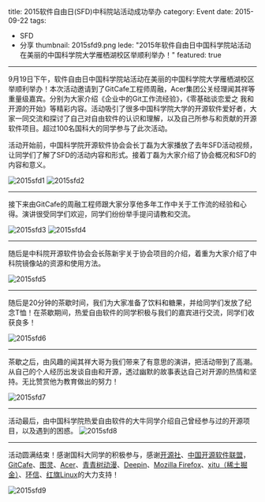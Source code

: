 title: 2015软件自由日(SFD)中科院站活动成功举办
category: Event
date: 2015-09-22
tags:
- SFD
- 分享
thumbnail: 2015sfd9.png
lede: "2015年软件自由日中国科学院站活动在美丽的中国科学院大学雁栖湖校区举顺利举办！"
featured: true
---

9月19日下午，软件自由日中国科学院站活动在美丽的中国科学院大学雁栖湖校区举顺利举办！本次活动邀请到了GitCafe工程师周融，Acer集团公关经理闻其祥等重量级嘉宾。分别为大家介绍《企业中的Git工作流经验》，《零基础谈恋爱之 我和开源的开始》等精彩内容。活动吸引了很多中国科学院大学的开源软件爱好者，大家一同交流和探讨了自己对自由软件的认识和理解，以及自己所参与和贡献的开源软件项目。超过100名国科大的同学参与了此次活动。

活动开始前，中国科学院开源软件协会会长丁磊为大家播放了去年SFD活动视频，让同学们了解了SFD的活动内容和形式。接着丁磊为大家介绍了协会概况和SFD的内容和意义。

![2015sfd1](2015-sfd/2015sfd1.png)
![2015sfd2](2015-sfd/2015sfd2.png)

<hr/>

接下来由GitCafe的周融工程师跟大家分享他多年工作中关于工作流的经验和心得。演讲很受同学们欢迎，同学们纷纷举手提问请教和交流。

![2015sfd3](2015-sfd/2015sfd3.png)
![2015sfd4](2015-sfd/2015sfd4.png)

<hr/>

随后是中科院开源软件协会会长陈新宇关于协会项目的介绍，着重为大家介绍了中科院镜像站的资源和使用方法。

![2015sfd5](2015-sfd/2015sfd5.png)

<hr/>

随后是20分钟的茶歇时间，我们为大家准备了饮料和糖果，并给同学们发放了纪念T恤！在茶歇期间，热爱自由软件的同学积极与我们的嘉宾进行交流，同学们收获良多！

![2015sfd6](2015-sfd/2015sfd6.png)

<hr/>

茶歇之后，由风趣的闻其祥大哥为我们带来了有意思的演讲，把活动带到了高潮。从自己的个人经历出发谈自由和开源，透过幽默的故事表达自己对开源的热情和坚持。无比赞赏他为教育做出的努力！

![2015sfd7](2015-sfd/2015sfd7.png)

<hr/>

活动最后，由中国科学院热爱自由软件的大牛同学介绍自己曾经参与过的开源项目，以及遇到的困惑。
![2015sfd8](2015-sfd/2015sfd8.png)

<hr/>

活动圆满结束！感谢国科大同学的积极参与，感谢[开源社](http://www.kaiyuanshe.cn)、[中国开源软件联盟](http://www.copu.org.cn/)，[GitCafe](https://gitcafe.com/)、[图灵](http://www.ituring.com.cn/)、[Acer](http://www.acer.com.cn/ac/zh/CN/content/home)、[青青树动漫](http://www.vasoon.com/)、[Deepin](http://www.deepin.org/)、[Mozilla Firefox](http://www.firefox.com.cn/)、[xitu（稀土掘金）](https://xitu.io/)、[环信](http://www.easemob.com/)、[红旗Linux](http://www.redflag-linux.com/)的大力支持！

![2015sfd9](2015-sfd/2015sfd9.png)
